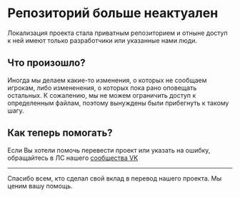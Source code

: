 # Репозиторий больше неактуален
Локализация проекта стала приватным репозиторием и отныне доступ к ней имеют только разработчики или указанные нами люди.

## Что произошло?
Иногда мы делаем какие-то изменения, о которых не сообщаем игрокам, либо измененения, о которых пока рано оповещать остальных. К сожалению, мы не можем ограничить доступ к определенным файлам, поэтому вынуждены были прибегнуть к такому шагу.

## Как теперь помогать?
Если Вы хотели помочь перевести проект или указать на ошибку, обращайтесь в ЛС нашего [сообщества VK](https://vk.me/lastcraft)

---
Спасибо всем, кто сделал свой вклад в перевод нашего проекта. Мы ценим вашу помощь.

